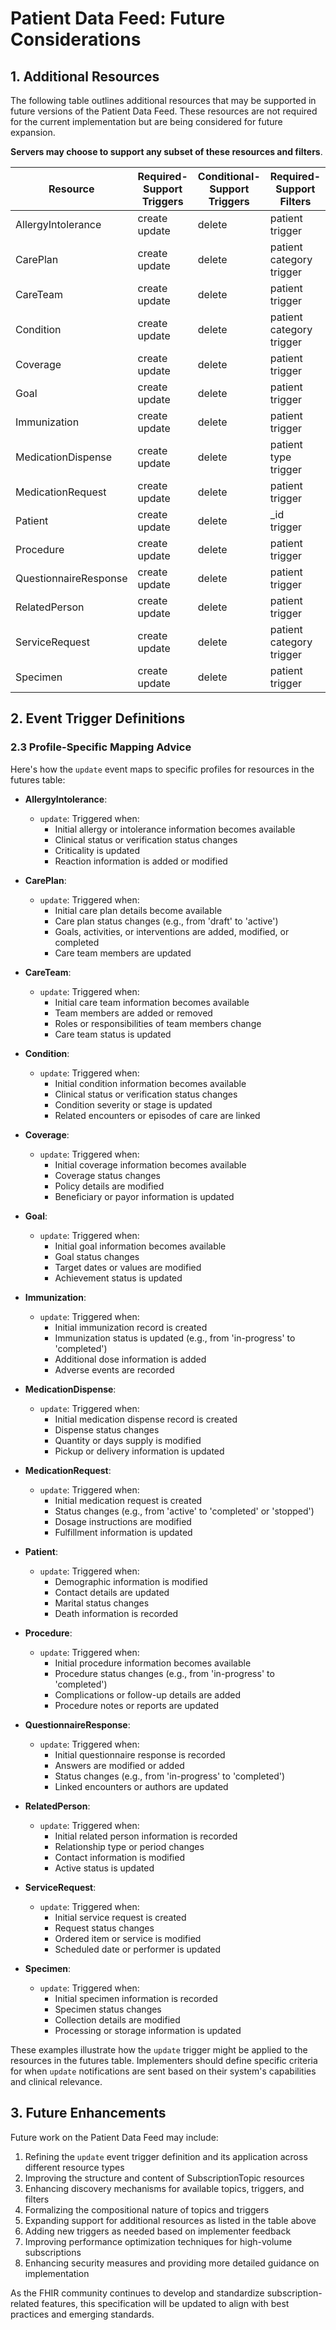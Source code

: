 # Patient Data Feed: Future Considerations

## 1. Additional Resources

The following table outlines additional resources that may be supported in future versions of the Patient Data Feed. These resources are not required for the current implementation but are being considered for future expansion.

**Servers may choose to support any subset of these resources and filters**.

<table>
  <thead>
    <tr>
      <th>Resource</th>
      <th>Required-Support Triggers</th>
      <th>Conditional-Support Triggers</th>
      <th>Required-Support Filters</th>
      <th>Recommended-Support Filters</th>
    </tr>
  </thead>
  <tbody>
    <tr>
      <td>AllergyIntolerance</td>
      <td><nobr>create</nobr><br><nobr>update</nobr></td>
      <td><nobr>delete</nobr></td>
      <td>patient<br>trigger</td>
      <td></td>
    </tr>
    <tr>
      <td>CarePlan</td>
      <td><nobr>create</nobr><br><nobr>update</nobr></td>
      <td><nobr>delete</nobr></td>
      <td>patient<br>category<br>trigger</td>
      <td></td>
    </tr>
    <tr>
      <td>CareTeam</td>
      <td><nobr>create</nobr><br><nobr>update</nobr></td>
      <td><nobr>delete</nobr></td>
      <td>patient<br>trigger</td>
      <td></td>
    </tr>
    <tr>
      <td>Condition</td>
      <td><nobr>create</nobr><br><nobr>update</nobr></td>
      <td><nobr>delete</nobr></td>
      <td>patient<br>category<br>trigger</td>
      <td>code</td>
    </tr>
    <tr>
      <td>Coverage</td>
      <td><nobr>create</nobr><br><nobr>update</nobr></td>
      <td><nobr>delete</nobr></td>
      <td>patient<br>trigger</td>
      <td></td>
    </tr>
    <tr>
      <td>Goal</td>
      <td><nobr>create</nobr><br><nobr>update</nobr></td>
      <td><nobr>delete</nobr></td>
      <td>patient<br>trigger</td>
      <td></td>
    </tr>
    <tr>
      <td>Immunization</td>
      <td><nobr>create</nobr><br><nobr>update</nobr></td>
      <td><nobr>delete</nobr></td>
      <td>patient<br>trigger</td>
      <td></td>
    </tr>
    <tr>
      <td>MedicationDispense</td>
      <td><nobr>create</nobr><br><nobr>update</nobr></td>
      <td><nobr>delete</nobr></td>
      <td>patient<br>type<br>trigger</td>
      <td></td>
    </tr>
    <tr>
      <td>MedicationRequest</td>
      <td><nobr>create</nobr><br><nobr>update</nobr></td>
      <td><nobr>delete</nobr></td>
      <td>patient<br>trigger</td>
      <td></td>
    </tr>
    <tr>
      <td>Patient</td>
      <td><nobr>create</nobr><br><nobr>update</nobr></td>
      <td><nobr>delete</nobr></td>
      <td>_id<br>trigger</td>
      <td></td>
    </tr>
    <tr>
      <td>Procedure</td>
      <td><nobr>create</nobr><br><nobr>update</nobr></td>
      <td><nobr>delete</nobr></td>
      <td>patient<br>trigger</td>
      <td>code</td>
    </tr>
    <tr>
      <td>QuestionnaireResponse</td>
      <td><nobr>create</nobr><br><nobr>update</nobr></td>
      <td><nobr>delete</nobr></td>
      <td>patient<br>trigger</td>
      <td></td>
    </tr>
    <tr>
      <td>RelatedPerson</td>
      <td><nobr>create</nobr><br><nobr>update</nobr></td>
      <td><nobr>delete</nobr></td>
      <td>patient<br>trigger</td>
      <td></td>
    </tr>
    <tr>
      <td>ServiceRequest</td>
      <td><nobr>create</nobr><br><nobr>update</nobr></td>
      <td><nobr>delete</nobr></td>
      <td>patient<br>category<br>trigger</td>
      <td>code</td>
    </tr>
    <tr>
      <td>Specimen</td>
      <td><nobr>create</nobr><br><nobr>update</nobr></td>
      <td><nobr>delete</nobr></td>
      <td>patient<br>trigger</td>
      <td></td>
    </tr>
  </tbody>
</table>

## 2. Event Trigger Definitions

### 2.3 Profile-Specific Mapping Advice

Here's how the `update` event maps to specific profiles for resources in the futures table:

- **AllergyIntolerance**:
  - `update`: Triggered when:
    - Initial allergy or intolerance information becomes available
    - Clinical status or verification status changes
    - Criticality is updated
    - Reaction information is added or modified

- **CarePlan**:
  - `update`: Triggered when:
    - Initial care plan details become available
    - Care plan status changes (e.g., from 'draft' to 'active')
    - Goals, activities, or interventions are added, modified, or completed
    - Care team members are updated

- **CareTeam**:
  - `update`: Triggered when:
    - Initial care team information becomes available
    - Team members are added or removed
    - Roles or responsibilities of team members change
    - Care team status is updated

- **Condition**:
  - `update`: Triggered when:
    - Initial condition information becomes available
    - Clinical status or verification status changes
    - Condition severity or stage is updated
    - Related encounters or episodes of care are linked

- **Coverage**:
  - `update`: Triggered when:
    - Initial coverage information becomes available
    - Coverage status changes
    - Policy details are modified
    - Beneficiary or payor information is updated

- **Goal**:
  - `update`: Triggered when:
    - Initial goal information becomes available
    - Goal status changes
    - Target dates or values are modified
    - Achievement status is updated

- **Immunization**:
  - `update`: Triggered when:
    - Initial immunization record is created
    - Immunization status is updated (e.g., from 'in-progress' to 'completed')
    - Additional dose information is added
    - Adverse events are recorded

- **MedicationDispense**:
  - `update`: Triggered when:
    - Initial medication dispense record is created
    - Dispense status changes
    - Quantity or days supply is modified
    - Pickup or delivery information is updated

- **MedicationRequest**:
  - `update`: Triggered when:
    - Initial medication request is created
    - Status changes (e.g., from 'active' to 'completed' or 'stopped')
    - Dosage instructions are modified
    - Fulfillment information is updated

- **Patient**:
  - `update`: Triggered when:
    - Demographic information is modified
    - Contact details are updated
    - Marital status changes
    - Death information is recorded

- **Procedure**:
  - `update`: Triggered when:
    - Initial procedure information becomes available
    - Procedure status changes (e.g., from 'in-progress' to 'completed')
    - Complications or follow-up details are added
    - Procedure notes or reports are updated

- **QuestionnaireResponse**:
  - `update`: Triggered when:
    - Initial questionnaire response is recorded
    - Answers are modified or added
    - Status changes (e.g., from 'in-progress' to 'completed')
    - Linked encounters or authors are updated

- **RelatedPerson**:
  - `update`: Triggered when:
    - Initial related person information is recorded
    - Relationship type or period changes
    - Contact information is modified
    - Active status is updated

- **ServiceRequest**:
  - `update`: Triggered when:
    - Initial service request is created
    - Request status changes
    - Ordered item or service is modified
    - Scheduled date or performer is updated

- **Specimen**:
  - `update`: Triggered when:
    - Initial specimen information is recorded
    - Specimen status changes
    - Collection details are modified
    - Processing or storage information is updated

These examples illustrate how the `update` trigger might be applied to the resources in the futures table. Implementers should define specific criteria for when `update` notifications are sent based on their system's capabilities and clinical relevance.

## 3. Future Enhancements

Future work on the Patient Data Feed may include:

1. Refining the `update` event trigger definition and its application across different resource types
2. Improving the structure and content of SubscriptionTopic resources
3. Enhancing discovery mechanisms for available topics, triggers, and filters
4. Formalizing the compositional nature of topics and triggers
5. Expanding support for additional resources as listed in the table above
6. Adding new triggers as needed based on implementer feedback
7. Improving performance optimization techniques for high-volume subscriptions
8. Enhancing security measures and providing more detailed guidance on implementation

As the FHIR community continues to develop and standardize subscription-related features, this specification will be updated to align with best practices and emerging standards.